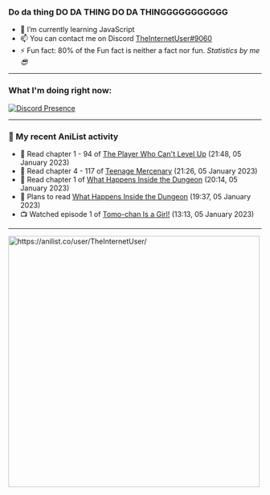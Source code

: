 ### Do da thing DO DA THING DO DA THINGGGGGGGGGGG

- 🌱 I’m currently learning JavaScript
- 📫 You can contact me on Discord [TheInternetUser#9060](https://discord.com/users/534117072796385300)
- ⚡ Fun fact: 80% of the Fun fact is neither a fact nor fun. _Statistics by me 😎_
<hr>
 
### What I'm doing right now:
[![Discord Presence](https://lanyard.cnrad.dev/api/534117072796385300)](https://discord.com/users/534117072796385300)
<hr>
  
### 🌸 My recent AniList activity

<!-- ANILIST_ACTIVITY:start -->

-   📖 Read chapter 1 - 94 of [The Player Who Can't Level Up](https://anilist.co/manga/130511) (21:48, 05 January 2023)
-   📖 Read chapter 4 - 117 of [Teenage Mercenary](https://anilist.co/manga/126297) (21:26, 05 January 2023)
-   📖 Read chapter 1 of [What Happens Inside the Dungeon](https://anilist.co/manga/117728) (20:14, 05 January 2023)
-   📖 Plans to read [What Happens Inside the Dungeon](https://anilist.co/manga/117728) (19:37, 05 January 2023)
-   📺 Watched episode 1 of [Tomo-chan Is a Girl!](https://anilist.co/anime/151806) (13:13, 05 January 2023)

<!-- ANILIST_ACTIVITY:end -->
<hr>

<img width="500" alt="https://anilist.co/user/TheInternetUser/" src="https://img.anili.st/User/929966"/>
